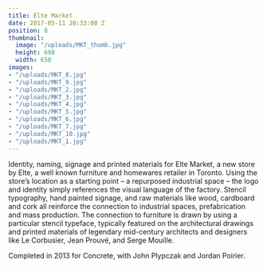 ```yaml
---
title: Elte Market
date: 2017-05-11 20:33:00 Z
position: 8
thumbnail:
  image: "/uploads/MKT_thumb.jpg"
  height: 690
  width: 650
images:
- "/uploads/MKT_8.jpg"
- "/uploads/MKT_9.jpg"
- "/uploads/MKT_2.jpg"
- "/uploads/MKT_3.jpg"
- "/uploads/MKT_4.jpg"
- "/uploads/MKT_5.jpg"
- "/uploads/MKT_6.jpg"
- "/uploads/MKT_7.jpg"
- "/uploads/MKT_10.jpg"
- "/uploads/MKT_1.jpg"
---
```


Identity, naming, signage and printed materials for Elte Market, a new store by Elte, a well known furniture and homewares retailer in Toronto. Using the store’s location as a starting point – a repurposed industrial space – the logo and identity simply references the visual language of the factory. Stencil typography, hand painted signage, and raw materials like wood, cardboard and cork all reinforce the connection to industrial spaces, prefabrication and mass production. The connection to furniture is drawn by using a particular stencil typeface, typically featured on the architectural drawings and printed materials of legendary mid-century architects and designers like Le Corbusier, Jean Prouvé, and Serge Mouille.

Completed in 2013 for Concrete, with John Plypczak and Jordan Poirier.